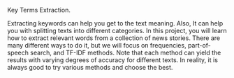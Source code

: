 Key Terms Extraction.


<p>Extracting keywords can help you get to the text meaning. Also, It can help you with splitting texts into different categories. In this project, you will learn how to extract relevant words from a collection of news stories. There are many different ways to do it, but we will focus on frequencies, part-of-speech search, and TF-IDF methods. Note that each method can yield the results with varying degrees of accuracy for different texts. In reality, it is always good to try various methods and choose the best.</p><br/><br/>
